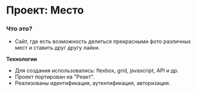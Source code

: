 # Проект: Место

### Что это?

* Сайт, где есть возможность делиться прекрасными фото различных мест и ставить друг другу лайки.

**Технологии**

* Для создания использовались: flexbox, grid, javascript, API и др.
* Проект портирован на "Реакт".
* Реализованы идентификация, аутентификация, авторизация.